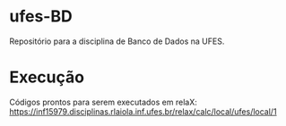# ufes-BD
Repositório para a disciplina de Banco de Dados na UFES.

# Execução
Códigos prontos para serem executados em relaX:
https://inf15979.disciplinas.rlaiola.inf.ufes.br/relax/calc/local/ufes/local/1